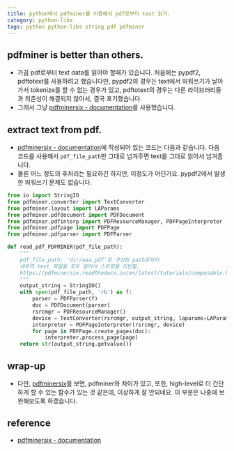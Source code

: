 ```yaml
---
title: python에서 pdfminer를 이용해서 pdf로부터 text 읽기.
category: python-libs
tags: python python-libs string pdf pdfminer
---
```


## pdfminer is better than others. 

- 가끔 pdf로부터 text data를 읽어야 할때가 있습니다. 처음에는 pypdf2, pdftotext를 사용하려고 했습니다만, pypdf2의 경우는 text에서 띄워쓰기가 날아가서 tokenize를 할 수 없는 경우가 있고, pdftotext의 경우는 다른 라이브러리들과 의존성이 해결되지 않아서, 결국 포기했습니다. 
- 그래서 그냥 [pdfminersix - documentation](https://pdfminersix.readthedocs.io/en/latest/tutorials/composable.html)를 사용했습니다. 

## extract text from pdf. 

- [pdfminersix - documentation](https://pdfminersix.readthedocs.io/en/latest/tutorials/composable.html)에 작성되어 있는 코드는 다음과 같습니다. 다음 코드를 사용해서 `pdf_file_path`만 그대로 넘겨주면 text를 그대로 읽어서 넘겨줍니다. 
- 물론 어느 정도의 후처리는 필요하긴 하지만, 이정도가 어딘가요. pypdf2에서 발생한 띄워쓰기 문제도 없습니다.

```python
from io import StringIO
from pdfminer.converter import TextConverter
from pdfminer.layout import LAParams
from pdfminer.pdfdocument import PDFDocument
from pdfminer.pdfinterp import PDFResourceManager, PDFPageInterpreter
from pdfminer.pdfpage import PDFPage
from pdfminer.pdfparser import PDFParser

def read_pdf_PDFMINER(pdf_file_path):
    """
    pdf_file_path: 'dir/aaa.pdf'로 구성된 path로부터 
    내부의 text 파일을 모두 읽어서 스트링을 리턴함.
    https://pdfminersix.readthedocs.io/en/latest/tutorials/composable.html
    """
    output_string = StringIO()
    with open(pdf_file_path, 'rb') as f:
        parser = PDFParser(f)
        doc = PDFDocument(parser)
        rsrcmgr = PDFResourceManager()
        device = TextConverter(rsrcmgr, output_string, laparams=LAParams())
        interpreter = PDFPageInterpreter(rsrcmgr, device)
        for page in PDFPage.create_pages(doc):
            interpreter.process_page(page)
    return str(output_string.getvalue())
```

## wrap-up

- 다만, [pdfminersix](https://pdfminersix.readthedocs.io/en/latest/tutorials/highlevel.html)를 보면, pdfminer와 차이가 있고, 또한, high-level로 더 간단하게 할 수 있는 함수가 있는 것 같은데, 이상하게 잘 안되네요. 이 부분은 나중에 보완해보도록 하겠습니다.



## reference

- [pdfminersix - documentation](https://pdfminersix.readthedocs.io/en/latest/tutorials/composable.html)